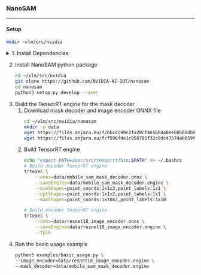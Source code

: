 ### NanoSAM
---
#### Setup
```bash
mkdir ~vlm/src/nvidia
```
<details>
<summary>1. Install Dependencies</summary>

    1. install Pytorch
    2. install torch2trt
        ```bash
        cd ~/vlm/src/nvidia
        git clone https://github.com/NVIDIA-AI-IOT/torch2trt
        cd torch2trt
        sed -i '29,$d' CMakeLists.txt
        pip install .
        ```
    3. install NVIDIA TensorRT
    4. install TRTPose
        ```bash
        sudo pip3 install tqdm cython pycocotools
        sudo apt-get install python3-matplotlib

        cd ~/vlm/src/nvidia
        git clone https://github.com/NVIDIA-AI-IOT/trt_pose
        cd trt_pose
        sudo python3 setup.py install
        ```
    5. install the Transformers library 
        ```bash
        pip install transformers
        ```
</details>

2. Install NanoSAM python package
    ```bash
    cd ~/vlm/src/nvidia
    git clone https://github.com/NVIDIA-AI-IOT/nanosam
    cd nanosam
    python3 setup.py develop --user
    ```
3. Build the TensorRT engine for the mask decoder
    1. Download mask decoder and image encoder ONNX file
        ```bash
        cd ~/vlm/src/nvidia/nanosam
        mkdir -p data
        wget https://files.anjara.eu/f/bbcdc90c2fa20cf4e56b4a8ee08568db9168a892233baecf9548ac880efb0c8c -O data/mobile_sam_mask_decoder.onnx
        wget https://files.anjara.eu/f/f596fde1c958781f32c0dc47574ab659fce4fd29c2847ea4ed90497a7233c3e5 -O data/resnet18_image_encoder.onnx
        ```
    2. Build TensorRT engine
        ```bash
        echo "export PATH=/usr/src/tensorrt/bin:$PATH" >> ~/.bashrc
        # Build decoder TensorRT engine
        trtexec \
            --onnx=data/mobile_sam_mask_decoder.onnx \
            --saveEngine=data/mobile_sam_mask_decoder.engine \
            --minShapes=point_coords:1x1x2,point_labels:1x1 \
            --optShapes=point_coords:1x1x2,point_labels:1x1 \
            --maxShapes=point_coords:1x10x2,point_labels:1x10

        # Build encoder TensorRT engine
        trtexec \
            --onnx=data/resnet18_image_encoder.onnx \
            --saveEngine=data/resnet18_image_encoder.engine \
            --fp16
        ```
4. Run the basic usage example
    ```bash
    python3 examples/basic_usage.py \
    --image_encoder=data/resnet18_image_encoder.engine \
    --mask_decoder=data/mobile_sam_mask_decoder.engine
    ```